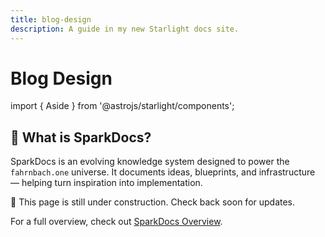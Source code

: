```yaml
---
title: blog-design
description: A guide in my new Starlight docs site.
---
```

# Blog Design

import { Aside } from '@astrojs/starlight/components';

## 🌟 What is SparkDocs?
SparkDocs is an evolving knowledge system designed to power the `fahrnbach.one` universe. It documents ideas, blueprints, and infrastructure — helping turn inspiration into implementation.

<Aside type="caution">🚧 This page is still under construction. Check back soon for updates.</Aside>

For a full overview, check out <a href="/start">SparkDocs Overview</a>.
